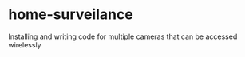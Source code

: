 # home-surveilance
Installing and writing code for multiple cameras that can be accessed wirelessly
